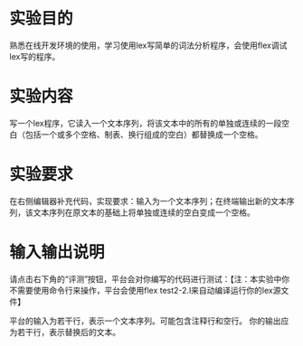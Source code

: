 # 实验目的
熟悉在线开发环境的使用，学习使用lex写简单的词法分析程序，会使用flex调试lex写的程序。

# 实验内容
写一个lex程序，它读入一个文本序列，将该文本中的所有的单独或连续的一段空白（包括一个或多个空格、制表、换行组成的空白）都替换成一个空格。

# 实验要求
在右侧编辑器补充代码，实现要求：输入为一个文本序列；在终端输出新的文本序列，该文本序列在原文本的基础上将单独或连续的空白变成一个空格。

# 输入输出说明
请点击右下角的“评测”按钮，平台会对你编写的代码进行测试：【注：本实验中你不需要使用命令行来操作，平台会使用flex test2-2.l来自动编译运行你的lex源文件】

平台的输入为若干行，表示一个文本序列。可能包含注释行和空行。
你的输出应为若干行，表示替换后的文本。
